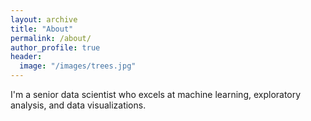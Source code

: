 ```yaml
---
layout: archive
title: "About"
permalink: /about/
author_profile: true
header:
  image: "/images/trees.jpg"
---
```


  I'm a senior data scientist who excels at machine learning, exploratory
  analysis, and data visualizations.
